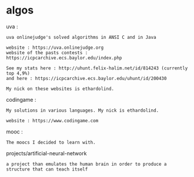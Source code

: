 # algos
uva :

	uva onlinejudge's solved algorithms in ANSI C and in Java

	website : https://uva.onlinejudge.org
	website of the pasts contests : https://icpcarchive.ecs.baylor.edu/index.php

	See my stats here : http://uhunt.felix-halim.net/id/814243 (currently top 4,9%)
	and here : https://icpcarchive.ecs.baylor.edu/uhunt/id/200430

	My nick on these websites is ethardolind.

codingame : 
	
	My solutions in various languages. My nick is ethardolind.

	website : https://www.codingame.com

mooc : 

	The moocs I decided to learn with.
	
projects/artificial-neural-network

	a project than emulates the human brain in order to produce a structure that can teach itself
	




